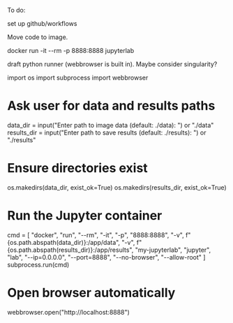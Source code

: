 To do:

set up github/workflows

Move code to image.


docker run -it --rm -p 8888:8888 jupyterlab

draft python runner (webbrowser is built in). Maybe consider singularity?

import os
import subprocess
import webbrowser

# Ask user for data and results paths
data_dir = input("Enter path to image data (default: ./data): ") or "./data"
results_dir = input("Enter path to save results (default: ./results): ") or "./results"

# Ensure directories exist
os.makedirs(data_dir, exist_ok=True)
os.makedirs(results_dir, exist_ok=True)

# Run the Jupyter container
cmd = [
    "docker", "run", "--rm", "-it", "-p", "8888:8888",
    "-v", f"{os.path.abspath(data_dir)}:/app/data",
    "-v", f"{os.path.abspath(results_dir)}:/app/results",
    "my-jupyterlab",
    "jupyter", "lab", "--ip=0.0.0.0", "--port=8888", "--no-browser", "--allow-root"
]
subprocess.run(cmd)

# Open browser automatically
webbrowser.open("http://localhost:8888")

